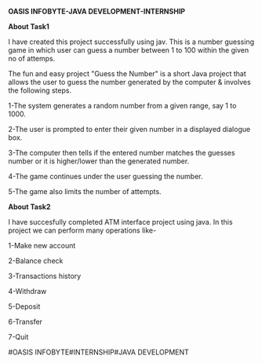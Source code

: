 **OASIS INFOBYTE-JAVA DEVELOPMENT-INTERNSHIP**

**About Task1**

I have created this project successfully using jav. This is a number guessing game in which user can guess a number between 1 to 100 within the given no of attemps.

The fun and easy project "Guess the Number" is a short Java project that allows the user to guess the number generated by the computer & involves the following steps.

1-The system generates a random number from a given range, say 1 to 1000.

2-The user is prompted to enter their given number in a displayed dialogue box.

3-The computer then tells if the entered number matches the guesses number or it is higher/lower than the generated number.

4-The game continues under the user guessing the number.

5-The game also limits the number of attempts.


**About Task2**

I have succesfully completed ATM interface project using java. In this project we can perform many operations like-

1-Make new account

2-Balance check

3-Transactions history

4-Withdraw

5-Deposit

6-Transfer

7-Quit



#OASIS INFOBYTE#INTERNSHIP#JAVA DEVELOPMENT
